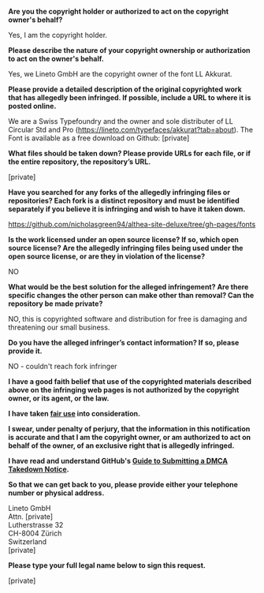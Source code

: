 **Are you the copyright holder or authorized to act on the copyright owner's behalf?**

Yes, I am the copyright holder.

**Please describe the nature of your copyright ownership or authorization to act on the owner's behalf.**

Yes, we Lineto GmbH are the copyright owner of the font LL Akkurat.

**Please provide a detailed description of the original copyrighted work that has allegedly been infringed. If possible, include a URL to where it is posted online.**

We are a Swiss Typefoundry and the owner and sole distributer of LL Circular Std and Pro (https://lineto.com/typefaces/akkurat?tab=about). The Font is available as a free download on Github: [private]

**What files should be taken down? Please provide URLs for each file, or if the entire repository, the repository’s URL.**

[private]

**Have you searched for any forks of the allegedly infringing files or repositories? Each fork is a distinct repository and must be identified separately if you believe it is infringing and wish to have it taken down.**

https://github.com/nicholasgreen94/althea-site-deluxe/tree/gh-pages/fonts

**Is the work licensed under an open source license? If so, which open source license? Are the allegedly infringing files being used under the open source license, or are they in violation of the license?**

NO

**What would be the best solution for the alleged infringement? Are there specific changes the other person can make other than removal? Can the repository be made private?**

NO, this is copyrighted software and distribution for free is damaging and threatening our small business.

**Do you have the alleged infringer’s contact information? If so, please provide it.**

NO - couldn't reach fork infringer

**I have a good faith belief that use of the copyrighted materials described above on the infringing web pages is not authorized by the copyright owner, or its agent, or the law.**

**I have taken <a href="https://www.lumendatabase.org/topics/22">fair use</a> into consideration.**

**I swear, under penalty of perjury, that the information in this notification is accurate and that I am the copyright owner, or am authorized to act on behalf of the owner, of an exclusive right that is allegedly infringed.**

**I have read and understand GitHub's <a href="https://help.github.com/articles/guide-to-submitting-a-dmca-takedown-notice/">Guide to Submitting a DMCA Takedown Notice</a>.**

**So that we can get back to you, please provide either your telephone number or physical address.**

Lineto GmbH  
Attn. [private]    
Lutherstrasse 32  
CH-8004 Zürich  
Switzerland  
[private]    

**Please type your full legal name below to sign this request.**

[private]  

